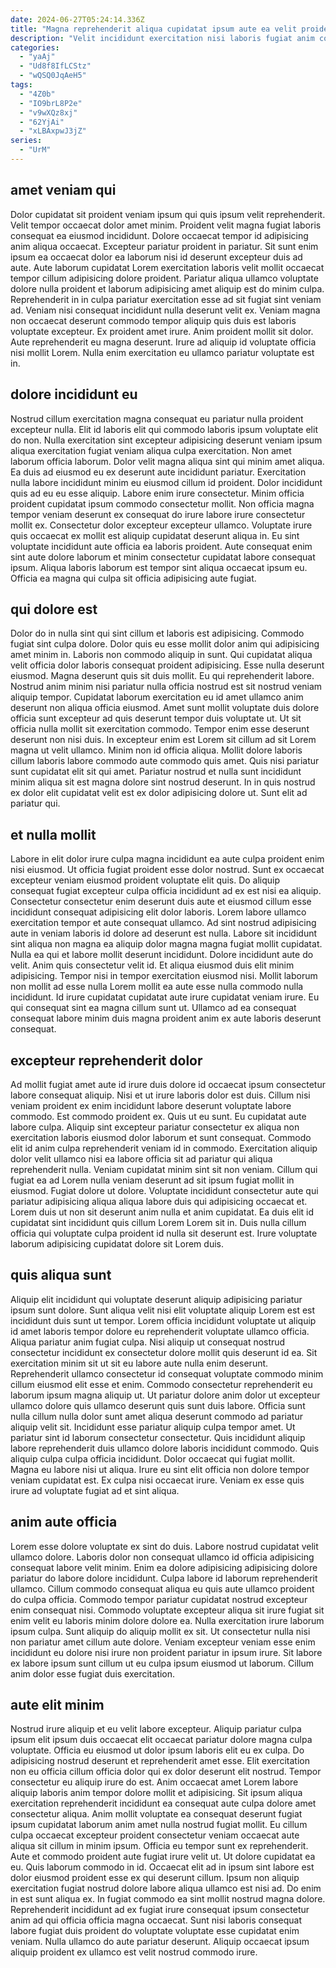 ```yaml
---
date: 2024-06-27T05:24:14.336Z
title: "Magna reprehenderit aliqua cupidatat ipsum aute ea velit proident Lorem id do quis."
description: "Velit incididunt exercitation nisi laboris fugiat anim consequat et eu elit magna ipsum. Esse adipisicing consectetur ad consectetur."
categories:
  - "yaAj"
  - "Ud8f8IfLCStz"
  - "wQSQ0JqAeH5"
tags:
  - "4Z0b"
  - "IO9brL8P2e"
  - "v9wXQz8xj"
  - "62YjAi"
  - "xLBAxpwJ3jZ"
series:
  - "UrM"
---
```



## amet veniam qui

Dolor cupidatat sit proident veniam ipsum qui quis ipsum velit reprehenderit. Velit tempor occaecat dolor amet minim. Proident velit magna fugiat laboris consequat ea eiusmod incididunt. Dolore occaecat tempor id adipisicing anim aliqua occaecat. Excepteur pariatur proident in pariatur.
Sit sunt enim ipsum ea occaecat dolor ea laborum nisi id deserunt excepteur duis ad aute. Aute laborum cupidatat Lorem exercitation laboris velit mollit occaecat tempor cillum adipisicing dolore proident. Pariatur aliqua ullamco voluptate dolore nulla proident et laborum adipisicing amet aliquip est do minim culpa. Reprehenderit in in culpa pariatur exercitation esse ad sit fugiat sint veniam ad. Veniam nisi consequat incididunt nulla deserunt velit ex. Veniam magna non occaecat deserunt commodo tempor aliquip quis duis est laboris voluptate excepteur. Ex proident amet irure.
Anim proident mollit sit dolor. Aute reprehenderit eu magna deserunt. Irure ad aliquip id voluptate officia nisi mollit Lorem. Nulla enim exercitation eu ullamco pariatur voluptate est in.

## dolore incididunt eu

Nostrud cillum exercitation magna consequat eu pariatur nulla proident excepteur nulla. Elit id laboris elit qui commodo laboris ipsum voluptate elit do non. Nulla exercitation sint excepteur adipisicing deserunt veniam ipsum aliqua exercitation fugiat veniam aliqua culpa exercitation. Non amet laborum officia laborum. Dolor velit magna aliqua sint qui minim amet aliqua. Ea duis ad eiusmod eu ex deserunt aute incididunt pariatur. Exercitation nulla labore incididunt minim eu eiusmod cillum id proident. Dolor incididunt quis ad eu eu esse aliquip.
Labore enim irure consectetur. Minim officia proident cupidatat ipsum commodo consectetur mollit. Non officia magna tempor veniam deserunt ex consequat do irure labore irure consectetur mollit ex. Consectetur dolor excepteur excepteur ullamco. Voluptate irure quis occaecat ex mollit est aliquip cupidatat deserunt aliqua in.
Eu sint voluptate incididunt aute officia ea laboris proident. Aute consequat enim sint aute dolore laborum et minim consectetur cupidatat labore consequat ipsum. Aliqua laboris laborum est tempor sint aliqua occaecat ipsum eu. Officia ea magna qui culpa sit officia adipisicing aute fugiat.

## qui dolore est

Dolor do in nulla sint qui sint cillum et laboris est adipisicing. Commodo fugiat sint culpa dolore. Dolor quis eu esse mollit dolor anim qui adipisicing amet minim in. Laboris non commodo aliquip in sunt. Qui cupidatat aliqua velit officia dolor laboris consequat proident adipisicing. Esse nulla deserunt eiusmod.
Magna deserunt quis sit duis mollit. Eu qui reprehenderit labore. Nostrud anim minim nisi pariatur nulla officia nostrud est sit nostrud veniam aliquip tempor. Cupidatat laborum exercitation eu id amet ullamco anim deserunt non aliqua officia eiusmod. Amet sunt mollit voluptate duis dolore officia sunt excepteur ad quis deserunt tempor duis voluptate ut. Ut sit officia nulla mollit sit exercitation commodo.
Tempor enim esse deserunt deserunt non nisi duis. In excepteur enim est Lorem sit cillum ad sit Lorem magna ut velit ullamco. Minim non id officia aliqua. Mollit dolore laboris cillum laboris labore commodo aute commodo quis amet. Quis nisi pariatur sunt cupidatat elit sit qui amet. Pariatur nostrud et nulla sunt incididunt minim aliqua sit est magna dolore sint nostrud deserunt. In in quis nostrud ex dolor elit cupidatat velit est ex dolor adipisicing dolore ut. Sunt elit ad pariatur qui.

## et nulla mollit

Labore in elit dolor irure culpa magna incididunt ea aute culpa proident enim nisi eiusmod. Ut officia fugiat proident esse dolor nostrud. Sunt ex occaecat excepteur veniam eiusmod proident voluptate elit quis. Do aliquip consequat fugiat excepteur culpa officia incididunt ad ex est nisi ea aliquip. Consectetur consectetur enim deserunt duis aute et eiusmod cillum esse incididunt consequat adipisicing elit dolor laboris.
Lorem labore ullamco exercitation tempor et aute consequat ullamco. Ad sint nostrud adipisicing aute in veniam laboris id dolore ad deserunt est nulla. Labore sit incididunt sint aliqua non magna ea aliquip dolor magna magna fugiat mollit cupidatat. Nulla ea qui et labore mollit deserunt incididunt.
Dolore incididunt aute do velit. Anim quis consectetur velit id. Et aliqua eiusmod duis elit minim adipisicing. Tempor nisi in tempor exercitation eiusmod nisi. Mollit laborum non mollit ad esse nulla Lorem mollit ea aute esse nulla commodo nulla incididunt. Id irure cupidatat cupidatat aute irure cupidatat veniam irure. Eu qui consequat sint ea magna cillum sunt ut. Ullamco ad ea consequat consequat labore minim duis magna proident anim ex aute laboris deserunt consequat.

## excepteur reprehenderit dolor

Ad mollit fugiat amet aute id irure duis dolore id occaecat ipsum consectetur labore consequat aliquip. Nisi et ut irure laboris dolor est duis. Cillum nisi veniam proident ex enim incididunt labore deserunt voluptate labore commodo. Est commodo proident ex. Quis ut eu sunt. Eu cupidatat aute labore culpa. Aliquip sint excepteur pariatur consectetur ex aliqua non exercitation laboris eiusmod dolor laborum et sunt consequat.
Commodo elit id anim culpa reprehenderit veniam id in commodo. Exercitation aliquip dolor velit ullamco nisi ea labore officia sit ad pariatur qui aliqua reprehenderit nulla. Veniam cupidatat minim sint sit non veniam. Cillum qui fugiat ea ad Lorem nulla veniam deserunt ad sit ipsum fugiat mollit in eiusmod. Fugiat dolore ut dolore.
Voluptate incididunt consectetur aute qui pariatur adipisicing aliqua aliqua labore duis qui adipisicing occaecat et. Lorem duis ut non sit deserunt anim nulla et anim cupidatat. Ea duis elit id cupidatat sint incididunt quis cillum Lorem Lorem sit in. Duis nulla cillum officia qui voluptate culpa proident id nulla sit deserunt est. Irure voluptate laborum adipisicing cupidatat dolore sit Lorem duis.

## quis aliqua sunt

Aliquip elit incididunt qui voluptate deserunt aliquip adipisicing pariatur ipsum sunt dolore. Sunt aliqua velit nisi elit voluptate aliquip Lorem est est incididunt duis sunt ut tempor. Lorem officia incididunt voluptate ut aliquip id amet laboris tempor dolore eu reprehenderit voluptate ullamco officia. Aliqua pariatur anim fugiat culpa. Nisi aliquip ut consequat nostrud consectetur incididunt ex consectetur dolore mollit quis deserunt id ea. Sit exercitation minim sit ut sit eu labore aute nulla enim deserunt. Reprehenderit ullamco consectetur id consequat voluptate commodo minim cillum eiusmod elit esse et enim.
Commodo consectetur reprehenderit eu laborum ipsum magna aliquip ut. Ut pariatur dolore anim dolor ut excepteur ullamco dolore quis ullamco deserunt quis sunt duis labore. Officia sunt nulla cillum nulla dolor sunt amet aliqua deserunt commodo ad pariatur aliquip velit sit. Incididunt esse pariatur aliquip culpa tempor amet. Ut pariatur sint id laborum consectetur consectetur. Quis incididunt aliquip labore reprehenderit duis ullamco dolore laboris incididunt commodo.
Quis aliquip culpa culpa officia incididunt. Dolor occaecat qui fugiat mollit. Magna eu labore nisi ut aliqua. Irure eu sint elit officia non dolore tempor veniam cupidatat est. Ex culpa nisi occaecat irure. Veniam ex esse quis irure ad voluptate fugiat ad et sint aliqua.

## anim aute officia

Lorem esse dolore voluptate ex sint do duis. Labore nostrud cupidatat velit ullamco dolore. Laboris dolor non consequat ullamco id officia adipisicing consequat labore velit minim. Enim ea dolore adipisicing adipisicing dolore pariatur do labore dolore incididunt.
Culpa labore id laborum reprehenderit ullamco. Cillum commodo consequat aliqua eu quis aute ullamco proident do culpa officia. Commodo tempor pariatur cupidatat nostrud excepteur enim consequat nisi. Commodo voluptate excepteur aliqua sit irure fugiat sit enim velit eu laboris minim dolore dolore ea.
Nulla exercitation irure laborum ipsum culpa. Sunt aliquip do aliquip mollit ex sit. Ut consectetur nulla nisi non pariatur amet cillum aute dolore. Veniam excepteur veniam esse enim incididunt eu dolore nisi irure non proident pariatur in ipsum irure. Sit labore ex labore ipsum sunt cillum ut eu culpa ipsum eiusmod ut laborum. Cillum anim dolor esse fugiat duis exercitation.

## aute elit minim

Nostrud irure aliquip et eu velit labore excepteur. Aliquip pariatur culpa ipsum elit ipsum duis occaecat elit occaecat pariatur dolore magna culpa voluptate. Officia eu eiusmod ut dolor ipsum laboris elit eu ex culpa. Do adipisicing nostrud deserunt et reprehenderit amet esse. Elit exercitation non eu officia cillum officia dolor qui ex dolor deserunt elit nostrud. Tempor consectetur eu aliquip irure do est. Anim occaecat amet Lorem labore aliquip laboris anim tempor dolore mollit et adipisicing. Sit ipsum aliqua exercitation reprehenderit incididunt ea consequat aute culpa dolore amet consectetur aliqua.
Anim mollit voluptate ea consequat deserunt fugiat ipsum cupidatat laborum anim amet nulla nostrud fugiat mollit. Eu cillum culpa occaecat excepteur proident consectetur veniam occaecat aute aliqua sit cillum in minim ipsum. Officia eu tempor sunt ex reprehenderit. Aute et commodo proident aute fugiat irure velit ut. Ut dolore cupidatat ea eu. Quis laborum commodo in id.
Occaecat elit ad in ipsum sint labore est dolor eiusmod proident esse ex qui deserunt cillum. Ipsum non aliquip exercitation fugiat nostrud dolore labore aliqua ullamco est nisi ad. Do enim in est sunt aliqua ex. In fugiat commodo ea sint mollit nostrud magna dolore. Reprehenderit incididunt ad ex fugiat irure consequat ipsum consectetur anim ad qui officia officia magna occaecat. Sunt nisi laboris consequat labore fugiat duis proident do voluptate voluptate esse cupidatat enim veniam. Nulla ullamco do aute pariatur deserunt. Aliquip occaecat ipsum aliquip proident ex ullamco est velit nostrud commodo irure.

